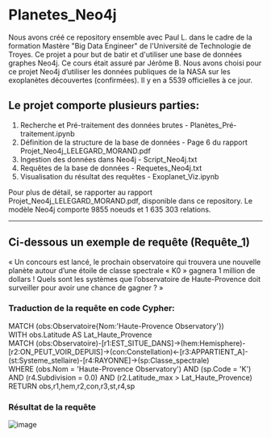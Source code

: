 # Planetes_Neo4j

Nous avons créé ce repository ensemble avec Paul L. dans le cadre de la formation Mastère "Big Data Engineer" de l'Université de Technologie de Troyes.  Ce projet a pour but de batir et d'utiliser une base de données graphes Neo4j. Ce cours était assuré par Jérôme B.
Nous avons choisi pour ce projet Neo4j d’utiliser les données publiques de la NASA sur les exoplanètes découvertes (confirmées). Il y en a 5539 officielles à ce jour.


## Le projet comporte plusieurs parties:
1. Recherche et Pré-traitement des données brutes - Planètes_Pré-traitement.ipynb
2. Définition de la structure de la base de données - Page 6 du rapport Projet_Neo4j_LELEGARD_MORAND.pdf
3. Ingestion des données dans Neo4j - Script_Neo4j.txt
4. Requêtes de la base de données  - Requetes_Neo4j.txt
5. Visualisation du résultat des requêtes - Exoplanet_Viz.ipynb  

Pour plus de détail, se rapporter au rapport Projet_Neo4j_LELEGARD_MORAND.pdf, disponible dans ce repository. Le modèle Neo4j comporte 9855 noeuds et 1 635 303 relations.

---

## Ci-dessous un exemple de requête (Requête_1)

« Un concours est lancé, le prochain observatoire qui trouvera une nouvelle planète autour d’une étoile de classe spectrale « K0 » gagnera 1 million de dollars ! Quels sont les systèmes que l’observatoire de Haute-Provence doit surveiller pour avoir une chance de gagner ? »

### Traduction de la requête en code Cypher:  
MATCH (obs:Observatoire{Nom:'Haute-Provence Observatory'})  
WITH obs.Latitude AS Lat_Haute_Provence  
MATCH (obs:Observatoire)-[r1:EST_SITUE_DANS]->(hem:Hemisphere)-[r2:ON_PEUT_VOIR_DEPUIS]->(con:Constellation)<-[r3:APPARTIENT_A]-(st:Systeme_stellaire)-[r4:RAYONNE]->(sp:Classe_spectrale)  
WHERE (obs.Nom = 'Haute-Provence Observatory') AND (sp.Code = 'K') AND (r4.Subdivision = 0.0) AND (r2.Latitude_max > Lat_Haute_Provence)  
RETURN obs,r1,hem,r2,con,r3,st,r4,sp  

### Résultat de la requête
![image](https://github.com/Nimodeyv/Planetes_Neo4j/assets/105541734/1b7bd704-538b-4de2-9043-259e7a55e441)
